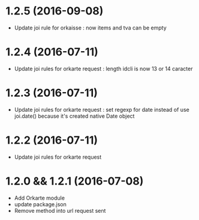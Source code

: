 # 1.2.5 (2016-09-08)
- Update joi rule for orkaisse : now items and tva can be empty

# 1.2.4 (2016-07-11)
- Update joi rules for orkarte request : length idcli is now 13 or 14 caracter

# 1.2.3 (2016-07-11)
- Update joi rules for orkarte request : set regexp for date instead of use joi.date() because it's created native Date object

# 1.2.2 (2016-07-11)
- Update joi rules for orkarte request

# 1.2.0 && 1.2.1 (2016-07-08)
- Add Orkarte module
- update package.json
- Remove method into url request sent
